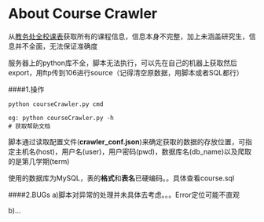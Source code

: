 About Course Crawler
======
从[教务处全校课表](http://xk.urp.seu.edu.cn/jw_service/service/academyClassLook.action)获取所有的课程信息，信息本身不完整，加上未涵盖研究生，信息并不全面，无法保证准确度  

服务器上的python库不全，脚本无法执行，可以先在自己的机器上获取然后export，用ftp传到106进行source（记得清空原数据，用脚本或者SQL都行）

####1.操作
```
python courseCrawler.py cmd

eg: python courseCrawler.py -h
# 获取帮助文档
```

脚本通过读取配置文件(**crawler_conf.json**)来确定获取的数据的存放位置，可指定主机名(host)，用户名(user)，用户密码(pwd)，数据库名(db_name)以及爬取的是第几学期(term)  

使用的数据库为MySQL，表的**格式**和**表名**已硬编码。。具体查看course.sql


####2.BUGs
a)脚本对异常的处理并未具体去考虑。。。Error定位可能不直观

b)...